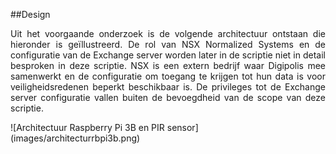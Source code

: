 ##Design
<p style="text-align: justify;">Uit het voorgaande onderzoek is de volgende architectuur ontstaan die hieronder is geïllustreerd. De rol van NSX Normalized Systems en de configuratie van de Exchange server worden later in de scriptie niet in detail besproken in deze scriptie. NSX is een extern bedrijf waar Digipolis mee samenwerkt en de configuratie om toegang te krijgen tot hun data is voor veiligheidsredenen beperkt beschikbaar is. De privileges tot de Exchange server configuratie vallen buiten de bevoegdheid van de scope van deze scriptie.</p>
![Architectuur Raspberry Pi 3B en PIR sensor](images/architecturrbpi3b.png)